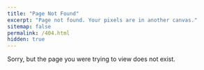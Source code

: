 ```yaml
---
title: "Page Not Found"
excerpt: "Page not found. Your pixels are in another canvas."
sitemap: false
permalink: /404.html
hidden: true
---
```


Sorry, but the page you were trying to view does not exist.
